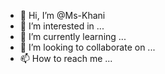 - 👋 Hi, I’m @Ms-Khani
- 👀 I’m interested in ...
- 🌱 I’m currently learning ...
- 💞️ I’m looking to collaborate on ...
- 📫 How to reach me ...

<!---
Ms-Khani/Ms-Khani is a ✨ special ✨ repository because its `README.md` (this file) appears on your GitHub profile.
You can click the Preview link to take a look at your changes.
--->
